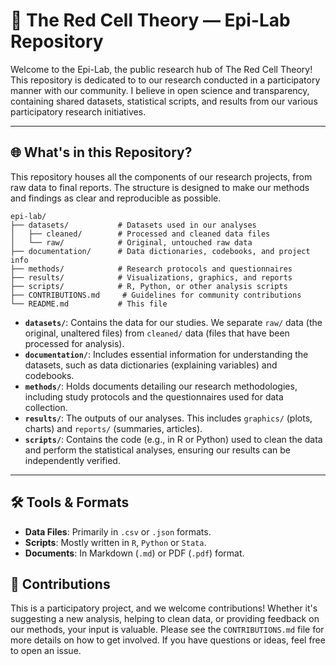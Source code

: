 # 🔬 The Red Cell Theory — Epi-Lab Repository

Welcome to the Epi-Lab, the public research hub of The Red Cell Theory! This repository is dedicated to to our research conducted in a participatory manner with our community. I believe in open science and transparency, containing shared datasets, statistical scripts, and results from our various participatory research initiatives.

---

## 🌐 What's in this Repository?

This repository houses all the components of our research projects, from raw data to final reports. The structure is designed to make our methods and findings as clear and reproducible as possible.

```
epi-lab/
├── datasets/           # Datasets used in our analyses
│   ├── cleaned/        # Processed and cleaned data files
│   └── raw/            # Original, untouched raw data
├── documentation/      # Data dictionaries, codebooks, and project info
├── methods/            # Research protocols and questionnaires
├── results/            # Visualizations, graphics, and reports
├── scripts/            # R, Python, or other analysis scripts
├── CONTRIBUTIONS.md     # Guidelines for community contributions
└── README.md           # This file
```

-   **`datasets/`**: Contains the data for our studies. We separate `raw/` data (the original, unaltered files) from `cleaned/` data (files that have been processed for analysis).
-   **`documentation/`**: Includes essential information for understanding the datasets, such as data dictionaries (explaining variables) and codebooks.
-   **`methods/`**: Holds documents detailing our research methodologies, including study protocols and the questionnaires used for data collection.
-   **`results/`**: The outputs of our analyses. This includes `graphics/` (plots, charts) and `reports/` (summaries, articles).
-   **`scripts/`**: Contains the code (e.g., in R or Python) used to clean the data and perform the statistical analyses, ensuring our results can be independently verified.

---

## 🛠️ Tools & Formats

-   **Data Files**: Primarily in `.csv` or `.json` formats.
-   **Scripts**: Mostly written in `R`, `Python` or `Stata`.
-   **Documents**: In Markdown (`.md`) or PDF (`.pdf`) format.

## 🤝 Contributions

This is a participatory project, and we welcome contributions! Whether it's suggesting a new analysis, helping to clean data, or providing feedback on our methods, your input is valuable. Please see the `CONTRIBUTIONS.md` file for more details on how to get involved. If you have questions or ideas, feel free to open an issue.
